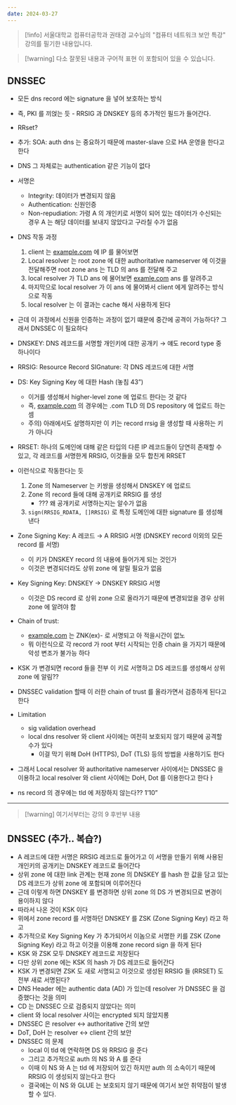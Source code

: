 ```yaml
---
date: 2024-03-27
---
```

> [!info] 서울대학교 컴퓨터공학과 권태경 교수님의 "컴퓨터 네트워크 보안 특강" 강의를 필기한 내용입니다.

> [!warning] 다소 잘못된 내용과 구어적 표현 이 포함되어 있을 수 있습니다.

## DNSSEC

- 모든 dns record 에는 signature 을 넣어 보호하는 방식
- 즉, PKI 를 끼얹는 듯 - RRSIG 과 DNSKEY 등의 추가적인 필드가 들어간다.
- RRset?
- 추가: SOA: auth dns 는 중요하기 때문에 master-slave 으로 HA 운영을 한다고 한다

- DNS 그 자체로는 authentication 같은 기능이 없다
- 서명은
    - Integrity: 데이터가 변경되지 않음
    - Authentication: 신원인증
    - Non-repudiation: 가령 A 의 개인키로 서명이 되어 있는 데이터가 수신되는 경우 A 는 해당 데이터를 보내지 않았다고 구라칠 수가 없음
- DNS 작동 과정
    1. client 는 [example.com](http://example.com) 에 IP 를 물어보면
    2. Local resolver 는 root zone 에 대한 authoritative nameserver 에 이것을 전달해주면 root zone ans 는 TLD 의 ans 를 전달해 주고
    3. local resolver 가 TLD ans 에 물어보면 [examle.com](http://examle.com) ans 를 알려주고
    4. 마지막으로 local resolver 가 이 ans 에 물어봐서 client 에게 알려주는 방식으로 작동
    5. local resolver 는 이 결과는 cache 해서 사용하게 된다
- 근데 이 과정에서 신원을 인증하는 과정이 없기 떄문에 중간에 공격이 가능하다? 그래서 DNSSEC 이 필요하다
- DNSKEY: DNS 레코드를 서명할 개인키에 대한 공개키 → 얘도 record type 중 하나이다
- RRSIG: Resource Record SIGnature: 각 DNS 레코드에 대한 서명
- DS: Key Signing Key 에 대한 Hash (놓침 43”)
    - 이거를 생성해서 higher-level zone 에 업로드 한다는 것 같다
    - 즉, [example.com](http://example.com) 의 경우에는 .com TLD 의 DS repository 에 업로드 하는 셈
    - 주의) 아래에서도 설명하지만 이 키는 record rrsig 을 생성할 때 사용하는 키가 아니다
- RRSET: 하나의 도메인에 대해 같은 타입의 다른 IP 레코드들이 당연히 존재할 수 있고, 각 레코드를 서명한게 RRSIG, 이것들을 모두 합친게 RRSET
- 이런식으로 작동한다는 듯
    1. Zone 의 Nameserver 는 키쌍을 생성해서 DNSKEY 에 업로드
    2. Zone 의 record 들에 대해 공개키로 RRSIG 를 생성
        - ??? 왜 공개키로 서명하는지는 알수가 없음
    3. `sign(RRSIG_RDATA, []RRSIG)` 로 특정 도메인에 대한 signature 를 생성해 낸다
- Zone Signing Key: A 레코드 → A RRSIG 서명 (DNSKEY record 이외의 모든 record 를 서명)
    - 이 키가 DNSKEY record 의 내용에 들어가게 되는 것인가
    - 이것은 변경되더라도 상위 zone 에 알릴 필요가 없음
- Key Signing Key: DNSKEY → DNSKEY RRSIG 서명
    - 이것은 DS record 로 상위 zone 으로 올라가기 때문에 변경되었을 경우 상위 zone 에 알려야 함
- Chain of trust:
    - [example.com](http://example.com) 는 ZNK(ex)- 로 서명되고 아 적을시간이 없노
    - 뭐 이런식으로 각 record 가 root 부터 시작되는 인증 chain 을 가지기 때문에 악성 변조가 불가능 하다
- KSK 가 변경되면 record 들을 전부 이 키로 서명하고 DS 레코드를 생성해서 상위 zone 에 알림??
- DNSSEC validation 할때 이 러한 chain of trust 를 올라가면서 검증하게 된다고 한다
- Limitation
    - sig validation overhead
    - local dns resolver 와 client 사이에는 여전히 보호되지 않기 때문에 공격할 수가 있다
        - 이걸 막기 위해 DoH (HTTPS), DoT (TLS) 등의 방법을 사용하기도 한다
- 그래서 Local resolver 와 authoritative nameserver 사이에서는 DNSSEC 을 이용하고 local resolver 와 client 사이에는 DoH, Dot 를 이용한다고 한다ㅏ
- ns record 의 경우에는 tld 에 저장하지 않는다?? 1’10”

---
> [!warning] 여기서부터는 강의 9 후반부 내용

## DNSSEC (추가.. 복습?)

- A 레코드에 대한 서명은 RRSIG 레코드로 들어가고 이 서명을 만들기 위해 사용된 개인키의 공개키는 DNSKEY 레코드로 들어간다
- 상위 zone 에 대한 link 관계는 현재 zone 의 DNSKEY 를 hash 한 값을 담고 있는 DS 레코드가 상위 zone 에 포함되며 이루어진다
- 근데 이렇게 하면 DNSKEY 를 변경하면 상위 zone 의 DS 가 변경되므로 변경이 용이하지 않다
- 따라서 나온 것이 KSK 이다
- 위에서 zone record 를 서명하던 DNSKEY 를 ZSK (Zone Signing Key) 라고 하고
- 추가적으로 Key Signing Key 가 추가되어서 이놈으로 서명한 키를 ZSK (Zone Signing Key) 라고 하고 이것을 이용해 zone record sign 을 하게 된다
- KSK 와 ZSK 모두 DNSKEY 레코드로 저장된다
- 다만 상위 zone 에는 KSK 의 hash 가 DS 레코드로 들어간다
- KSK 가 변경되면 ZSK 도 새로 서명되고 이것으로 생성된 RRSIG 들 (RRSET) 도 전부 새로 서명된다?
- DNS Header 에는 authentic data (AD) 가 있는데 resolver 가 DNSSEC 을 검증했다는 것을 의미
- CD 는 DNSSEC 으로 검증되지 않았다는 의미
- client 와 local resolver 사이는 encrypted 되지 않았지롱
- DNSSEC 은 resolver ↔ authoritative 간의 보안
- DoT, DoH 는 resolver ↔ client 간의 보안
- DNSSEC 의 문제
    - local 이 tld 에 연락하면 DS 와 RRSIG 을 준다
    - 그리고 추가적으로 auth 의 NS 와 A 를 준다
    - 이때 이 NS 와 A 는 tld 에 저장되어 있긴 하지만 auth 의 소속이기 때문에 RRSIG 이 생성되지 않는다고 한다
    - 결국에는 이 NS 와 GLUE 는 보호되지 않기 때문에 여기서 보안 취약점이 발생할 수 있다.
